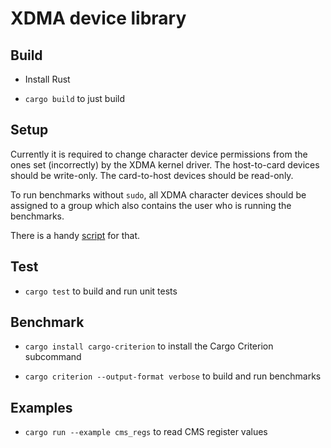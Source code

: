 # XDMA device library


## Build

- Install Rust

- `cargo build` to just build


## Setup

Currently it is required to change character device permissions from the ones set (incorrectly) by
the XDMA kernel driver. The host-to-card devices should be write-only. The card-to-host devices
should be read-only.

To run benchmarks without `sudo`, all XDMA character devices should be assigned to a group which
also contains the user who is running the benchmarks.

There is a handy [script](../..scripts/set-xdma-perms.sh) for that.


## Test

- `cargo test` to build and run unit tests


## Benchmark

- `cargo install cargo-criterion` to install the Cargo Criterion subcommand

- `cargo criterion --output-format verbose` to build and run benchmarks


## Examples

- `cargo run --example cms_regs` to read CMS register values
